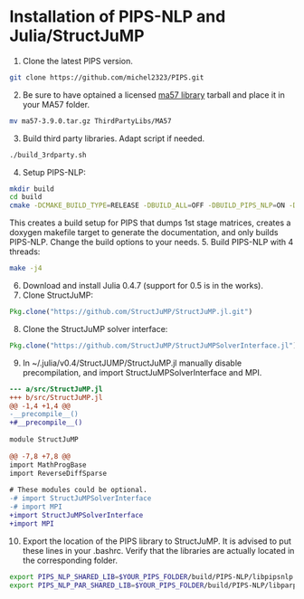# Installation of PIPS-NLP and Julia/StructJuMP

1. Clone the latest PIPS version.
```bash
git clone https://github.com/michel2323/PIPS.git
```
2. Be sure to have optained a licensed [ma57 library](http://www.hsl.rl.ac.uk/catalogue/ma57.html) tarball and place it in your MA57 folder.
```bash
mv ma57-3.9.0.tar.gz ThirdPartyLibs/MA57
```
3. Build third party libraries. Adapt script if needed.

```bash
./build_3rdparty.sh
```
4. Setup PIPS-NLP:
```bash
mkdir build
cd build
cmake -DCMAKE_BUILD_TYPE=RELEASE -DBUILD_ALL=OFF -DBUILD_PIPS_NLP=ON -DBUILD_PIPS_DOC=ON -DDUMP=ON -B. -H..
```
   This creates a build setup for PIPS that dumps 1st stage matrices, creates a doxygen makefile target to generate the documentation, and only builds PIPS-NLP. Change the build options to your needs.
5. Build PIPS-NLP with 4 threads:
```bash
make -j4
```
6. Download and install Julia 0.4.7 (support for 0.5 is in the works).
7. Clone StructJuMP:
```julia
Pkg.clone("https://github.com/StructJuMP/StructJuMP.jl.git")
```
8. Clone the StructJuMP solver interface:
```julia
Pkg.clone("https://github.com/StructJuMP/StructJuMPSolverInterface.jl")
```
9. In  ~/.julia/v0.4/StructJUMP/StructJuMP.jl manually disable precompilation, and import StructJuMPSolverInterface and MPI.

```diff
--- a/src/StructJuMP.jl
+++ b/src/StructJuMP.jl
@@ -1,4 +1,4 @@
-__precompile__()
+#__precompile__()
 
module StructJuMP
   
@@ -7,8 +7,8 @@ 
import MathProgBase
import ReverseDiffSparse
     
# These modules could be optional.
-# import StructJuMPSolverInterface
-# import MPI
+import StructJuMPSolverInterface
+import MPI
```
10. Export the location of the PIPS library to StructJuMP. It is advised to put these lines in your .bashrc. Verify that the libraries are actually located in the corresponding folder.
```bash
export PIPS_NLP_SHARED_LIB=$YOUR_PIPS_FOLDER/build/PIPS-NLP/libpipsnlp.so
export PIPS_NLP_PAR_SHARED_LIB=$YOUR_PIPS_FOLDER/build/PIPS-NLP/libparpipsnlp.so
```
